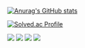 
[![Anurag's GitHub stats](https://github-readme-stats.vercel.app/api?username=ckstn0225&show_icons=true&theme=transparent)](https://github.com/anuraghazra/github-readme-stats)

[![Solved.ac Profile](http://mazassumnida.wtf/api/v2/generate_badge?boj=ckstn133)](https://solved.ac/ckstn133/)


<p style=>
  <img src="https://img.shields.io/badge/SpringBoot-A5E882?style=for-the-badge&logo=SpringBoot&logoColor=black">
  <img src="https://img.shields.io/badge/Docker-76CBFD?style=for-the-badge&logo=Docker&logoColor=black">
  <img src="https://img.shields.io/badge/My SQL-FBBB5B?style=for-the-badge&logo=MySQL&logoColor=black">
  <img src="https://img.shields.io/badge/AMAZON AWS-e61919?style=for-the-badge&logo=AMAZON AWS&logoColor=black">
</p>
